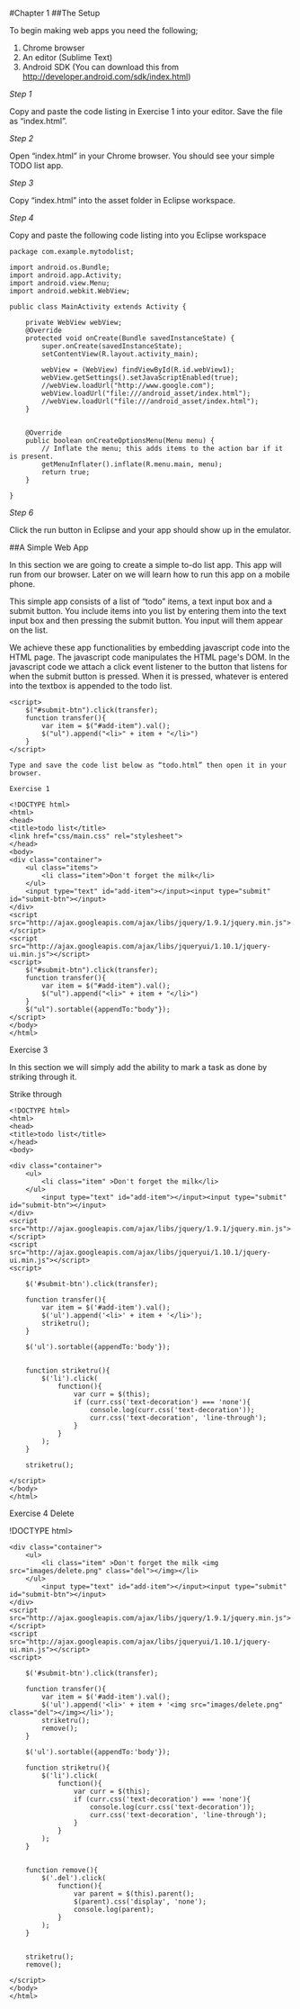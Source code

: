 #Chapter 1
##The Setup

To begin making web apps you need the following;

1. Chrome browser
2. An editor (Sublime Text)
3. Android SDK (You can download this from http://developer.android.com/sdk/index.html)

_Step 1_

Copy and paste the code listing in Exercise 1 into your editor. Save the file as “index.html”.

_Step 2_

Open “index.html” in your Chrome browser. You should see your simple TODO list app.

_Step 3_

Copy “index.html” into the asset folder in Eclipse workspace.

_Step 4_

Copy and paste the following code listing into you Eclipse workspace

	package com.example.mytodolist;

	import android.os.Bundle;
	import android.app.Activity;
	import android.view.Menu;
	import android.webkit.WebView;

	public class MainActivity extends Activity {

		private WebView webView;
	    @Override
	    protected void onCreate(Bundle savedInstanceState) {
	        super.onCreate(savedInstanceState);
	        setContentView(R.layout.activity_main);
	        
	        webView = (WebView) findViewById(R.id.webView1);
			webView.getSettings().setJavaScriptEnabled(true);
			//webView.loadUrl("http://www.google.com");
			webView.loadUrl("file:///android_asset/index.html");
	        //webView.loadUrl("file:///android_asset/index.html");
	    }


	    @Override
	    public boolean onCreateOptionsMenu(Menu menu) {
	        // Inflate the menu; this adds items to the action bar if it is present.
	        getMenuInflater().inflate(R.menu.main, menu);
	        return true;
	    }
	    
	}

_Step 6_

Click the run button in Eclipse and your app should show up in the emulator.

##A Simple Web App

In this section we are going to create a simple to-do list app. This app will run from our browser. Later on we will learn how to run this app on a mobile phone.

This simple app consists of a list of “todo” items, a text input box and a submit button. You include items into you list by entering them into the text input box and then pressing the submit button. You input will them appear on the list.

We achieve these app functionalities by embedding javascript code into the HTML page. The javascript code manipulates the HTML page's DOM. In the javascript code we attach a click event listener to the button that listens for when the submit button is pressed. When it is pressed, whatever is entered into the textbox is appended to the todo list.

	<script>
		$("#submit-btn").click(transfer);
		function transfer(){
			var item = $("#add-item").val();
			$("ul").append("<li>" + item + "</li>")
		}
	</script>

	Type and save the code list below as “todo.html” then open it in your browser.

	Exercise 1

	<!DOCTYPE html>
	<html>
	<head>
	<title>todo list</title>
	<link href="css/main.css" rel="stylesheet">
	</head>
	<body>
	<div class="container">
		<ul class="items">
			<li class="item">Don't forget the milk</li>
		</ul>
		<input type="text" id="add-item"></input><input type="submit" id="submit-btn"></input>
	</div>
	<script src="http://ajax.googleapis.com/ajax/libs/jquery/1.9.1/jquery.min.js"></script>
	<script src="http://ajax.googleapis.com/ajax/libs/jqueryui/1.10.1/jquery-ui.min.js"></script>
	<script>
		$("#submit-btn").click(transfer);
		function transfer(){
			var item = $("#add-item").val();
			$("ul").append("<li>" + item + "</li>")
		}
		$("ul").sortable({appendTo:"body"});
	</script>
	</body>
	</html>


Exercise 3

In this section we will simply add the ability to mark a task as done by striking through it.







































Strike through

	<!DOCTYPE html>
	<html>
	<head>
	<title>todo list</title>
	</head>
	<body>

	<div class="container">
		<ul>
			<li class="item" >Don't forget the milk</li>
		</ul>
			<input type="text" id="add-item"></input><input type="submit" id="submit-btn"></input>
	</div>
	<script src="http://ajax.googleapis.com/ajax/libs/jquery/1.9.1/jquery.min.js"></script>
	<script src="http://ajax.googleapis.com/ajax/libs/jqueryui/1.10.1/jquery-ui.min.js"></script>
	<script>

		$('#submit-btn').click(transfer);

		function transfer(){
			var item = $('#add-item').val();
			$('ul').append('<li>' + item + '</li>');
			striketru();
		}

		$('ul').sortable({appendTo:'body'});


		function striketru(){
			$('li').click(
				function(){
					var curr = $(this);
					if (curr.css('text-decoration') === 'none'){
						console.log(curr.css('text-decoration'));
						curr.css('text-decoration', 'line-through');
					}
				}
			);
		}

		striketru();
		
	</script>
	</body>
	</html>

Exercise 4
Delete

!DOCTYPE html>
	<html>
	<head>
	<title>todo list</title>
	</head>
	<body>

	<div class="container">
		<ul>
			<li class="item" >Don't forget the milk <img src="images/delete.png" class="del"></img></li>
		</ul>
			<input type="text" id="add-item"></input><input type="submit" id="submit-btn"></input>
	</div>
	<script src="http://ajax.googleapis.com/ajax/libs/jquery/1.9.1/jquery.min.js"></script>
	<script src="http://ajax.googleapis.com/ajax/libs/jqueryui/1.10.1/jquery-ui.min.js"></script>
	<script>

		$('#submit-btn').click(transfer);

		function transfer(){
			var item = $('#add-item').val();
			$('ul').append('<li>' + item + '<img src="images/delete.png" class="del"></img></li>');
			striketru();
			remove();
		}

		$('ul').sortable({appendTo:'body'});

		function striketru(){
			$('li').click(
				function(){
					var curr = $(this);
					if (curr.css('text-decoration') === 'none'){
						console.log(curr.css('text-decoration'));
						curr.css('text-decoration', 'line-through');
					}
				}
			);
		}

		
		function remove(){
			$('.del').click(
				function(){
					var parent = $(this).parent();
					$(parent).css('display', 'none');
					console.log(parent);
				}
			);
		}
		

		striketru();
		remove();
		
	</script>
	</body>
	</html>
